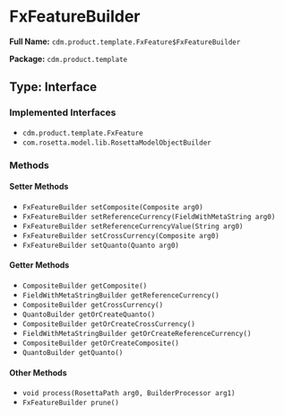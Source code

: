 # FxFeatureBuilder

**Full Name:** `cdm.product.template.FxFeature$FxFeatureBuilder`

**Package:** `cdm.product.template`

## Type: Interface

### Implemented Interfaces

- `cdm.product.template.FxFeature`
- `com.rosetta.model.lib.RosettaModelObjectBuilder`

### Methods

#### Setter Methods

- `FxFeatureBuilder setComposite(Composite arg0)`
- `FxFeatureBuilder setReferenceCurrency(FieldWithMetaString arg0)`
- `FxFeatureBuilder setReferenceCurrencyValue(String arg0)`
- `FxFeatureBuilder setCrossCurrency(Composite arg0)`
- `FxFeatureBuilder setQuanto(Quanto arg0)`

#### Getter Methods

- `CompositeBuilder getComposite()`
- `FieldWithMetaStringBuilder getReferenceCurrency()`
- `CompositeBuilder getCrossCurrency()`
- `QuantoBuilder getOrCreateQuanto()`
- `CompositeBuilder getOrCreateCrossCurrency()`
- `FieldWithMetaStringBuilder getOrCreateReferenceCurrency()`
- `CompositeBuilder getOrCreateComposite()`
- `QuantoBuilder getQuanto()`

#### Other Methods

- `void process(RosettaPath arg0, BuilderProcessor arg1)`
- `FxFeatureBuilder prune()`

